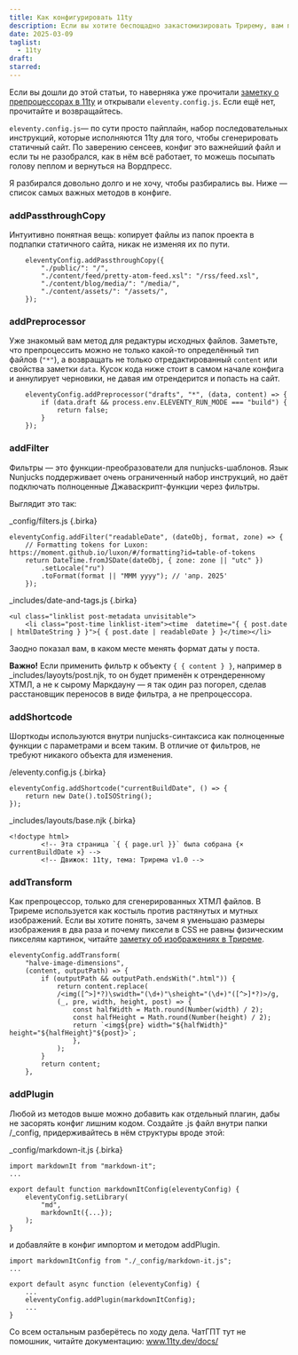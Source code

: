 ```yaml
---
title: Как конфигурировать 11ty
description: Если вы хотите беспощадно закастомизировать Трирему, вам придётся открыть eleventy.config.js и разобраться, чем Preprocessor отличается от Filter и Transform и в каком порядке их расставлять.
date: 2025-03-09
taglist:
  - 11ty
draft: 
starred:
---
```

Если вы дошли до этой статьи, то наверняка уже прочитали [заметку о препроцессорах в 11ty](11ty-preprocessors.md) и открывали `eleventy.config.js`. Если ещё нет, прочитайте и возвращайтесь.

`eleventy.config.js`— по сути просто пайплайн, набор последовательных инструкций, которые исполняются 11ty для того, чтобы сгенерировать статичный сайт. По заверению сенсеев, конфиг это важнейший файл и если ты не разобрался, как в нём всё работает, то можешь посыпать голову пеплом и вернуться на Вордпресс. 

Я разбирался довольно долго и не хочу, чтобы разбирались вы. Ниже — список самых важных методов в конфиге.

### addPassthroughCopy
Интуитивно понятная вещь: копирует файлы из папок проекта в подпапки статичного сайта, никак не изменяя их по пути.

```
	eleventyConfig.addPassthroughCopy({
		"./public/": "/",
		"./content/feed/pretty-atom-feed.xsl": "/rss/feed.xsl",
		"./content/blog/media/": "/media/",
		"./content/assets/": "/assets/",
	});
```

### addPreprocessor
Уже знакомый вам метод для редактуры исходных файлов. Заметьте, что препроцессить можно не только какой-то определённый тип файлов (`"*"`), а возвращать не только отредактированный `content` или свойства заметки `data`. Кусок кода ниже стоит в самом начале конфига и аннулирует черновики, не давая им отрендерится и попасть на сайт.

```
	eleventyConfig.addPreprocessor("drafts", "*", (data, content) => {
		if (data.draft && process.env.ELEVENTY_RUN_MODE === "build") {
			return false;
		}
	});
```

### addFilter
Фильтры — это функции-преобразователи для nunjucks-шаблонов. Язык Nunjucks поддерживает очень ограниченный набор инструкций, но даёт подключать полноценные Джаваскрипт-функции через фильтры.

Выглядит это так:

\_config/filters.js {.birka}
```
eleventyConfig.addFilter("readableDate", (dateObj, format, zone) => {
	// Formatting tokens for Luxon: https://moment.github.io/luxon/#/formatting?id=table-of-tokens
	return DateTime.fromJSDate(dateObj, { zone: zone || "utc" })
		.setLocale("ru")
		.toFormat(format || "MMM yyyy"); // 'апр. 2025'
	});
```

\_includes/date-and-tags.js {.birka}
```
<ul class="linklist post-metadata unvisitable">
	<li class="post-time linklist-item"><time  datetime="{ { post.date | htmlDateString } }">{ { post.date | readableDate } }</time></li>
```

Заодно показал вам, в каком месте менять формат даты у поста.

**Важно!** Если применить фильтр к объекту `{ { content } }`, например в \_includes/layoyts/post.njk, то он будет применён к отрендеренному ХТМЛ, а не к сырому Маркдауну  — я так один раз погорел, сделав расстановщик переносов в виде фильтра, а не препроцессора.

### addShortcode
Шорткоды используются внутри nunjucks-синтаксиса как полноценные функции с параметрами и всем таким. В отличие от фильтров, не требуют никакого объекта для изменения.

/eleventy.config.js {.birka}
```
eleventyConfig.addShortcode("currentBuildDate", () => {
	return new Date().toISOString();
});
```

\_includes/layouts/base.njk {.birka}
```
<!doctype html>
		<!-- Эта страница `{ { page.url }}` была собрана {× currentBuildDate ×} -->
		<!-- Движок: 11ty, тема: Трирема v1.0 -->
```

### addTransform
Как препроцессор, только для сгенерированных ХТМЛ файлов. В Триреме используется как костыль против растянутых и мутных изображений. Если вы хотите понять, зачем я уменьшаю размеры изображения в два раза и почему пиксели в CSS не равны физическим пикселям картинок, читайте [ заметку об изображениях в Триреме](11ty-images.md).

```
eleventyConfig.addTransform(
	"halve-image-dimensions",
	(content, outputPath) => {
		if (outputPath && outputPath.endsWith(".html")) {
			return content.replace(
			/<img([^>]*?)\swidth="(\d+)"\sheight="(\d+)"([^>]*?)>/g,
			(_, pre, width, height, post) => {
				const halfWidth = Math.round(Number(width) / 2);
				const halfHeight = Math.round(Number(height) / 2);
				return `<img${pre} width="${halfWidth}" height="${halfHeight}"${post}>`;
				},
			);
		}
		return content;
	},
```

### addPlugin
Любой из методов выше можно добавить как отдельный плагин, дабы не засорять конфиг лишним кодом. Создайте .js файл внутри папки /\_config, придерживайтесь в нём структуры вроде этой:

\_config/markdown-it.js {.birka}
```
import markdownIt from "markdown-it";
...

export default function markdownItConfig(eleventyConfig) {
	eleventyConfig.setLibrary(
		"md",
		markdownIt({...});
	);
}
```

и добавляйте в конфиг импортом и методом addPlugin.

```
import markdownItConfig from "./_config/markdown-it.js";
...

export default async function (eleventyConfig) {
	...
	eleventyConfig.addPlugin(markdownItConfig);
	...
}
```

Со всем остальным разберётесь по ходу дела. ЧатГПТ тут не помошник, читайте документацию: www.11ty.dev/docs/